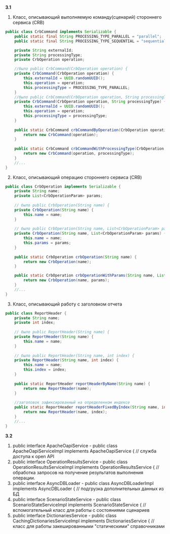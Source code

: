 **3.1**
1. Класс, описывающий выполняемую команду(сценарий) стороннего сервиса (CRB)
```java
public class CrbCommand implements Serializable {
    public static final String PROCESSING_TYPE_PARALLEL = "parallel";
    public static final String PROCESSING_TYPE_SEQUENTIAL = "sequential";

    private String externalId;
    private String processingType;
    private CrbOperation operation;

    //было public CrbCommand(CrbOperation operation) {
    private CrbCommand(CrbOperation operation) {
        this.externalId = UUID.randomUUID();
        this.operation = operation;
        this.processingType = PROCESSING_TYPE_PARALLEL;
    }
    //было public CrbCommand(CrbOperation operation, String processingType) {
    private CrbCommand(CrbOperation operation, String processingType) {
        this.externalId = UUID.randomUUID();
        this.operation = operation;
        this.processingType = processingType;
    }
    
    public static CrbCommand crbCommandByOperation(CrbOperation operation) {
        return new CrbCommand(operation);
    }
    
    public static CrbCommand crbCommandWithProcessingType(CrbOperation operation, String processingType) {
        return new CrbCommand(operation, processingType);
    }
    //...
}    
```
2. Класс, описывающий операцию стороннего сервиса (CRB) 
```java
public class CrbOperation implements Serializable {
    private String name;
    private List<CrbOperationParam> params;
    
    // было public CrbOperation(String name) {
    private CrbOperation(String name) {
        this.name = name;
    }
    
    // было public CrbOperation(String name, List<CrbOperationParam> params) {
    private CrbOperation(String name, List<CrbOperationParam> params) {
        this.name = name;
        this.params = params;
    }
    
    public static CrbOperation crbOperation(String name) {
        return new CrbOperation(name);
    }

    public static CrbOperation crbOperationWithParams(String name, List<CrbOperationParam> params) {
        return new CrbOperation(name, params);
    }
    //...
}
```
3. Класс, описывающий работу с заголовком отчета
```java
public class ReportHeader {
    private String name;
    private int index;
    
    // было public ReportHeader(String name) {
    private ReportHeader(String name) {
        this.name = name;
    }
    
    // было public ReportHeader(String name, int index) {
    private ReportHeader(String name, int index) {
        this.name = name;
        this.index = index;
    }
    
    public static ReportHeader reportHeaderByName(String name) {
        return new ReportHeader(name);
    }
    
    //заголовок зафиксированный на определенном индексе
    public static ReportHeader reportHeaderFixedByIndex(String name, int index) {
        return new ReportHeader(name, index);
    }
    //...
}
```

**3.2**
1. public interface ApacheOapiService - public class ApacheOapiServiceImpl implements ApacheOapiService {
// служба доступа к open API
2. public interface OperationResultsService - public class OperationResultsServiceImpl implements OperationResultsService {
// обработка запросов на получение результатов выполнения операции.
3. public interface AsyncDBLoader - public class AsyncDBLoaderImpl implements AsyncDBLoader<BulkLoadData> {
// подгрузка дополнительных данных из БД
4. public interface ScenarioStateService - public class ScenarioStateServiceImpl implements ScenarioStateService {
// вспомогательный класс для работы с состояниями сценариев
5. public interface DictionariesService - public class CachingDictionariesServiceImpl implements DictionariesService {
// класс для работы закешированными "статическими" справочниками